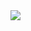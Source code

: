 <img align="right" src="https://visitor-badge.laobi.icu/badge?page_id=Yo0GuitarIT.Yo0GuitarIT" />

<!--
**Yo0GuitarIT/Yo0GuitarIT** is a ✨ _special_ ✨ repository because its `README.md` (this file) appears on your GitHub profile.

Here are some ideas to get you started:

- 🔭 I’m currently working on ...
- 🌱 I’m currently learning ...
- 👯 I’m looking to collaborate on ...
- 🤔 I’m looking for help with ...
- 💬 Ask me about ...
- 📫 How to reach me: ...
- 😄 Pronouns: ...
- ⚡ Fun fact: ...
-->
